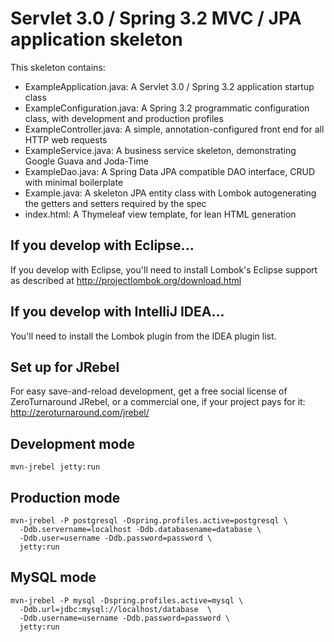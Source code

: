 # Servlet 3.0 / Spring 3.2 MVC / JPA application skeleton

This skeleton contains:

* ExampleApplication.java: A Servlet 3.0 / Spring 3.2 application startup class
* ExampleConfiguration.java: A Spring 3.2 programmatic configuration class, with development and production profiles
* ExampleController.java: A simple, annotation-configured front end for all HTTP web requests
* ExampleService.java: A business service skeleton, demonstrating Google Guava and Joda-Time
* ExampleDao.java: A Spring Data JPA compatible DAO interface, CRUD with minimal boilerplate
* Example.java: A skeleton JPA entity class with Lombok autogenerating the getters and setters required by the spec
* index.html: A Thymeleaf view template, for lean HTML generation

## If you develop with Eclipse...

If you develop with Eclipse, you'll need to install Lombok's Eclipse support
as described at http://projectlombok.org/download.html

## If you develop with IntelliJ IDEA...

You'll need to install the Lombok plugin from the IDEA plugin list.

## Set up for JRebel

For easy save-and-reload development, get a free social license of ZeroTurnaround
JRebel, or a commercial one, if your project pays for it: http://zeroturnaround.com/jrebel/

## Development mode
    mvn-jrebel jetty:run

## Production mode
    mvn-jrebel -P postgresql -Dspring.profiles.active=postgresql \
      -Ddb.servername=localhost -Ddb.databasename=database \
      -Ddb.user=username -Ddb.password=password \
      jetty:run

## MySQL mode
    mvn-jrebel -P mysql -Dspring.profiles.active=mysql \
      -Ddb.url=jdbc:mysql://localhost/database  \
      -Ddb.username=username -Ddb.password=password \
      jetty:run
